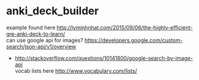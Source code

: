 # anki_deck_builder
example found here http://lyminhnhat.com/2015/09/06/the-highly-efficient-gre-anki-deck-to-learn/  
can use google api for images? https://developers.google.com/custom-search/json-api/v1/overview  
- http://stackoverflow.com/questions/10141800/google-search-by-image-api  
vocab lists here http://www.vocabulary.com/lists/  

